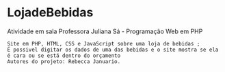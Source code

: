 # LojadeBebidas
Atividade em sala Professora Juliana Sá - Programação Web em PHP

    Site em PHP, HTML, CSS e JavaScript sobre uma loja de bebidas ;
    É possivel digitar os dados de uma das bebidas e o site mostra se ela é cara ou se está dentro do orçamento
    Autores do projeto: Rebecca Januario.
    
